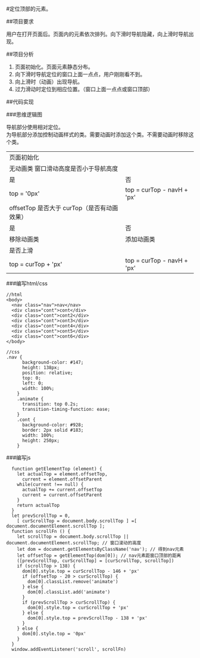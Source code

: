 #定位顶部的元素。  

##项目要求  

用户在打开页面后。页面内的元素依次排列。向下滑时导航隐藏，向上滑时导航出现。  

##项目分析  

1. 页面初始化。页面元素静态分布。  
2. 向下滑时导航定位的窗口上面一点点，用户刚刚看不到。  
3. 向上滑时（动画）出现导航。
4. 过力滑动时定位到相应位置。（窗口上面一点点或窗口顶部）  

##代码实现  

###思维逻辑图  

导航部分使用相对定位。  
为导航部分添加控制动画样式的类。需要动画时添加这个类。不需要动画时移除这个类。  

|||
|-|-|
|页面初始化|
|无动画类  窗口滑动高度是否小于导航高度  |
|是|否|
|top = '0px'|top = curTop - navH + 'px'|
|offsetTop 是否大于 curTop（是否有动画效果）|
|是|否|
|移除动画类|添加动画类|
|是否上滑||
|top = curTop + 'px'|top = curTop - navH + 'px'|  


###编写html/css
```
//html
<body>
  <nav class="nav">nav</nav>
  <div class="cont">cont</div>
  <div class="cont">cont2</div>
  <div class="cont">cont3</div>
  <div class="cont">cont4</div>
  <div class="cont">cont5</div>
  <div class="cont">cont6</div>
</body>

//css
.nav {
      background-color: #147;
      height: 138px;
      position: relative;
      top: 0;
      left: 0;
      width: 100%;
    }
    .animate {
      transition: top 0.2s;
      transition-timing-function: ease;
    }
    .cont {
      background-color: #928;
      border: 2px solid #183;
      width: 100%;
      height: 250px;
    }
```

###编写js
```
  function getElementTop (element) {
    let actualTop = element.offsetTop,
      current = element.offsetParent
    while(current !== null) {
      actualTop += current.offsetTop
      current = current.offsetParent
    }
    return actualTop
  }
  let prevScrollTop = 0,
    [ curScrollTop = document.body.scrollTop ] =[ document.documentElement.scrollTop ];
  function scrollFn () {
    let scrollTop = document.body.scrollTop || document.documentElement.scrollTop; // 窗口滚动的高度
    let dom = document.getElementsByClassName('nav'); // 得到nav元素
    let offsetTop = getElementTop(dom[0]); // nav元素距窗口顶部的距离
    ([prevScrollTop, curScrollTop] = [curScrollTop, scrollTop])
    if (scrollTop > 138) {
      dom[0].style.top = curScrollTop - 146 + 'px'
      if (offsetTop - 20 > curScrollTop) {
        dom[0].classList.remove('animate')
      } else {
        dom[0].classList.add('animate')
      }
      if (prevScrollTop > curScrollTop) {
        dom[0].style.top = curScrollTop + 'px'
      } else {
        dom[0].style.top = prevScrollTop - 138 + 'px'
      }
    } else {
      dom[0].style.top = '0px'
    }
  }
  window.addEventListener('scroll', scrollFn)
```